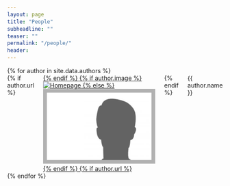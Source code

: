 ```yaml
---
layout: page
title: "People"
subheadline: ""
teaser: ""
permalink: "/people/"
header:
---
```

<div class="row">
{% for author in site.data.authors %}
  <div class="small-4 columns">
    {% if author.url %}
      <a target="_blank" href="{{ author.url }}">
    {% endif %}
    {% if author.image %}
    <img src="../assets/{{ author.image }}" alt="Homepage" style="height:100px">
    {% else %}
      <img src="../assets/img/anonymous.png" alt="Homepage" style="height=100px">
    {% endif %}
    {% if author.url %}
      </a>
    {% endif %}
    <div class="desc">{{ author.name }}</div>
  </div>
{% endfor %}
</div>
